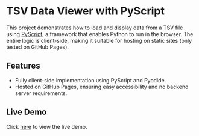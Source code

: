 # TSV Data Viewer with PyScript

This project demonstrates how to load and display data from a TSV file using [PyScript](https://pyscript.net/), a framework that enables Python to run in the browser. The entire logic is client-side, making it suitable for hosting on static sites (only tested on GitHub Pages).

## Features
- Fully client-side implementation using PyScript and Pyodide.
- Hosted on GitHub Pages, ensuring easy accessibility and no backend server requirements.

## Live Demo
Click [here](https://<username>.github.io/<repository-name>/) to view the live demo.
